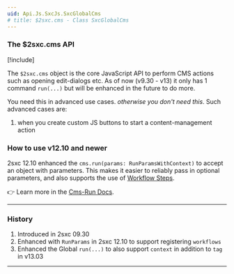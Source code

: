 ```yaml
---
uid: Api.Js.SxcJs.SxcGlobalCms
# title: $2sxc.cms - Class SxcGlobalCms
---
```


### The $2sxc.cms API

[!include[](~/pages/basics/stack/_shared-float-summary.md)]
<style>.context-box-summary .edit-custom { visibility: visible; } </style>


The `$2sxc.cms` object is the core JavaScript API to perform CMS actions such as opening edit-dialogs etc. As of now (v9.30 - v13) it only has 1 command `run(...)` but will be enhanced in the future to do more.

You need this in advanced use cases. _otherwise you don't need this_. Such advanced cases are:

1. when you create custom JS buttons to start a content-management action

### How to use v12.10 and newer

2sxc 12.10 enhanced the `cms.run(params: RunParamsWithContext)` to accept an object with parameters. 
This makes it easier to reliably pass in optional parameters, and also supports the use of [Workflow Steps](xref:JsCode.Toolbars.Workflows).

👉 Learn more in the [Cms-Run Docs](xref:JsCode.Commands.Index).

---

### History

1. Introduced in 2sxc 09.30
1. Enhanced with `RunParams` in 2sxc 12.10 to support registering `workflows`
1. Enhanced the Global `run(...)` to also support `context` in addition to `tag` in v13.03

---
